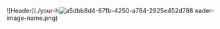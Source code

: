 ![Header](./your-h![a5dbb8d4-87fb-4250-a784-2925e452d788](https://github.com/user-attachments/assets/01cc6243-f7a0-4b0c-a706-b73a54fa5c11)
eader-image-name.png)

